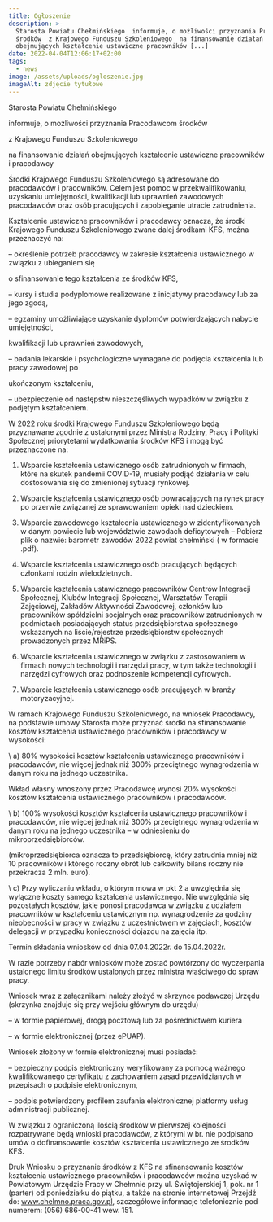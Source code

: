 ```yaml
---
title: Ogłoszenie
description: >-
  Starosta Powiatu Chełmińskiego  informuje, o możliwości przyznania Pracodawcom
  środków  z Krajowego Funduszu Szkoleniowego  na finansowanie działań
  obejmujących kształcenie ustawiczne pracowników [...]
date: 2022-04-04T12:06:17+02:00
tags:
  - news
image: /assets/uploads/ogloszenie.jpg
imageAlt: zdjęcie tytułowe
---
```





Starosta Powiatu Chełmińskiego



 informuje, o możliwości przyznania Pracodawcom środków



 z Krajowego Funduszu Szkoleniowego



 na finansowanie działań obejmujących kształcenie ustawiczne pracowników i pracodawcy



 



Środki Krajowego Funduszu Szkoleniowego są adresowane do pracodawców i pracowników. Celem jest pomoc w przekwalifikowaniu, uzyskaniu umiejętności, kwalifikacji lub uprawnień zawodowych pracodawców oraz osób pracujących i zapobieganie utracie zatrudnienia.



Kształcenie ustawiczne pracowników i pracodawcy oznacza, że środki Krajowego Funduszu Szkoleniowego zwane dalej środkami KFS, można przeznaczyć na:                                                                                        



– określenie potrzeb pracodawcy w zakresie kształcenia ustawicznego w związku z ubieganiem się



o sfinansowanie tego kształcenia ze środków KFS,



– kursy i studia podyplomowe realizowane z inicjatywy pracodawcy lub za jego zgodą,



– egzaminy umożliwiające uzyskanie dyplomów potwierdzających nabycie umiejętności,



kwalifikacji lub uprawnień zawodowych,



– badania lekarskie i psychologiczne wymagane do podjęcia kształcenia lub pracy zawodowej po



ukończonym kształceniu,



– ubezpieczenie od następstw nieszczęśliwych wypadków w związku z podjętym kształceniem.



W 2022 roku środki Krajowego Funduszu Szkoleniowego będą przyznawane zgodnie z ustalonymi przez Ministra Rodziny, Pracy i Polityki Społecznej priorytetami wydatkowania środków KFS i  mogą być przeznaczone na:



1) Wsparcie kształcenia ustawicznego osób zatrudnionych w firmach, które na skutek pandemii COVID-19, musiały podjąć działania w celu dostosowania się do zmienionej sytuacji rynkowej.



2) Wsparcie kształcenia ustawicznego osób powracających na rynek pracy po przerwie związanej ze sprawowaniem opieki nad dzieckiem.



3)  Wsparcie zawodowego kształcenia ustawicznego w zidentyfikowanych w danym powiecie lub województwie zawodach deficytowych – Pobierz plik o nazwie: barometr zawodów 2022 powiat chełmiński ( w formacie .pdf).



4) Wsparcie kształcenia ustawicznego osób pracujących będących członkami rodzin wielodzietnych.



5) Wsparcie kształcenia ustawicznego pracowników Centrów Integracji Społecznej, Klubów Integracji Społecznej, Warsztatów Terapii Zajęciowej, Zakładów Aktywności Zawodowej, członków lub pracowników spółdzielni socjalnych oraz pracowników zatrudnionych w podmiotach posiadających status przedsiębiorstwa społecznego wskazanych na liście/rejestrze przedsiębiorstw społecznych prowadzonych przez MRiPS.



6)  Wsparcie kształcenia ustawicznego w związku z zastosowaniem w firmach nowych technologii  i narzędzi pracy, w tym także technologii i narzędzi cyfrowych oraz podnoszenie kompetencji cyfrowych.



7)  Wsparcie kształcenia ustawicznego osób pracujących w branży motoryzacyjnej.



W ramach Krajowego Funduszu Szkoleniowego, na wniosek Pracodawcy, na podstawie umowy Starosta może przyznać  środki na sfinansowanie kosztów kształcenia ustawicznego pracowników i pracodawcy w  wysokości:



\    a) 80% wysokości kosztów kształcenia ustawicznego pracowników i pracodawców, nie więcej jednak niż 300% przeciętnego wynagrodzenia w danym roku na jednego uczestnika.



Wkład własny wnoszony przez Pracodawcę wynosi 20% wysokości kosztów kształcenia ustawicznego pracowników i pracodawców.



\    b) 100% wysokości kosztów kształcenia ustawicznego pracowników i pracodawców,  nie więcej jednak niż 300% przeciętnego wynagrodzenia w danym roku na jednego uczestnika – w odniesieniu do mikroprzedsiębiorców.



(mikroprzedsiębiorca oznacza to przedsiębiorcę, który zatrudnia mniej niż 10 pracowników i którego roczny obrót lub całkowity bilans roczny nie przekracza 2 mln. euro).



\    c) Przy wyliczaniu wkładu, o którym mowa w pkt 2 a uwzględnia się wyłączne koszty samego kształcenia ustawicznego. Nie uwzględnia się pozostałych kosztów, jakie ponosi pracodawca w związku z udziałem pracowników w kształceniu ustawicznym np. wynagrodzenie za godziny nieobecności w pracy w związku z uczestnictwem w zajęciach, kosztów delegacji w przypadku konieczności dojazdu na zajęcia itp.



 Termin składania wniosków od dnia   07.04.2022r. do 15.04.2022r.



W razie potrzeby nabór wniosków może zostać powtórzony do wyczerpania ustalonego limitu środków ustalonych przez ministra właściwego do spraw pracy.



 Wniosek wraz z załącznikami należy złożyć w skrzynce podawczej Urzędu (skrzynka znajduje się przy wejściu głównym do urzędu)



– w formie papierowej, drogą pocztową lub za pośrednictwem kuriera



– w formie elektronicznej (przez ePUAP).



Wniosek złożony w formie elektronicznej musi posiadać:



– bezpieczny podpis elektroniczny weryfikowany za pomocą ważnego kwalifikowanego certyfikatu z zachowaniem zasad przewidzianych w przepisach o podpisie elektronicznym,



– podpis potwierdzony profilem zaufania elektronicznej platformy usług administracji publicznej.



W związku z ograniczoną ilością środków w pierwszej kolejności rozpatrywane będą wnioski pracodawców, z którymi w br. nie podpisano umów o dofinansowanie kosztów kształcenia ustawicznego ze środków KFS.



Druk Wniosku o przyznanie środków z KFS na sfinansowanie kosztów kształcenia ustawicznego pracowników i pracodawców można uzyskać w Powiatowym Urzędzie Pracy w Chełmnie przy ul. Świętojerskiej 1, pok. nr 1 (parter) od poniedziałku do piątku, a także na stronie internetowej Przejdź do: www.chelmno.praca.gov.pl, szczegółowe informacje telefonicznie pod numerem: (056) 686-00-41 wew. 151.
